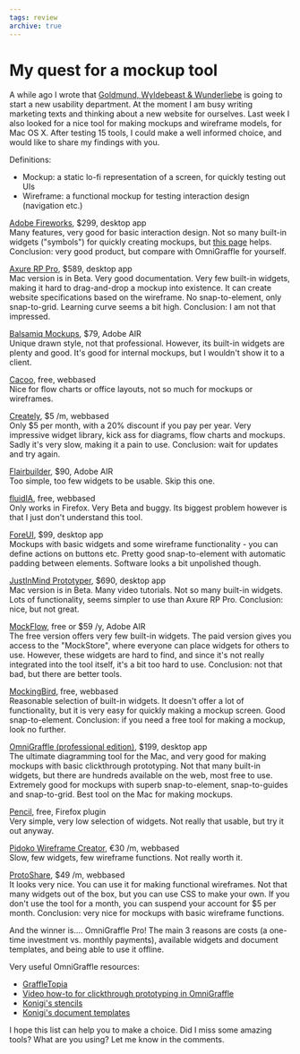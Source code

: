 ```yaml
---
tags: review
archive: true
---
```


# My quest for a mockup tool
A while ago I wrote that [Goldmund, Wyldebeast & Wunderliebe](http://www.gw20e.com) is going to start a new usability department. At the moment I am busy writing marketing texts and thinking about a new website for ourselves. Last week I also looked for a nice tool for making mockups and wireframe models, for Mac OS X. After testing 15 tools, I could make a well informed choice, and would like to share my findings with you.

Definitions:

* Mockup: a static lo-fi representation of a screen, for quickly testing out UIs
* Wireframe: a functional mockup for testing interaction design (navigation etc.)

[Adobe Fireworks](http://www.adobe.com/products/fireworks/), $299, desktop app  
Many features, very good for basic interaction design. Not so many built-in widgets ("symbols") for quickly creating mockups, but [this page](http://developer.yahoo.com/ypatterns/about/stencils/fireworks.html) helps. Conclusion: very good product, but compare with OmniGraffle for yourself.

[Axure RP Pro](http://www.axure.com), $589, desktop app  
Mac version is in Beta. Very good documentation. Very few built-in widgets, making it hard to drag-and-drop a mockup into existence. It can create website specifications based on the wireframe. No snap-to-element, only snap-to-grid. Learning curve seems a bit high. Conclusion: I am not that impressed.

[Balsamiq Mockups](http://www.balsamiq.com/products/mockups), $79, Adobe AIR  
Unique drawn style, not that professional. However, its built-in widgets are plenty and good. It's good for internal mockups, but I wouldn't show it to a client.

[Cacoo](http://cacoo.com/), free, webbased  
Nice for flow charts or office layouts, not so much for mockups or wireframes.

[Creately](http://creately.com/Online-UI-Mockups-and-Wireframes), $5 /m, webbased  
Only $5 per month, with a 20% discount if you pay per year. Very impressive widget library, kick ass for diagrams, flow charts and mockups. Sadly it's very slow, making it a pain to use. Conclusion: wait for updates and try again.

[Flairbuilder](http://www.flairbuilder.com/), $90, Adobe AIR  
Too simple, too few widgets to be usable. Skip this one.

[fluidIA](http://www.fluidia.org/), free, webbased  
Only works in Firefox. Very Beta and buggy. Its biggest problem however is that I just don't understand this tool.

[ForeUI](http://www.foreui.com/), $99, desktop app  
Mockups with basic widgets and some wireframe functionality - you can define actions on buttons etc. Pretty good snap-to-element with automatic padding between elements. Software looks a bit unpolished though.

[JustInMind Prototyper](http://www.justinmind.com/wireframe/justinmind_prototyper), $690, desktop app  
Mac version is in Beta. Many video tutorials. Not so many built-in widgets. Lots of functionality, seems simpler to use than Axure RP Pro. Conclusion: nice, but not great.

[MockFlow](http://www.mockflow.com/), free or $59 /y, Adobe AIR  
The free version offers very few built-in widgets. The paid version gives you access to the "MockStore", where everyone can place widgets for others to use. However, these widgets are hard to find, and since it's not really integrated into the tool itself, it's a bit too hard to use. Conclusion: not that bad, but there are better tools.

[MockingBird](http://gomockingbird.com/), free, webbased  
Reasonable selection of built-in widgets. It doesn't offer a lot of functionality, but it is very easy for quickly making a mockup screen. Good snap-to-element. Conclusion: if you need a free tool for making a mockup, look no further.

[OmniGraffle (professional edition)](http://www.omnigroup.com/applications/OmniGraffle/), $199, desktop app  
The ultimate diagramming tool for the Mac, and very good for making mockups with basic clickthrough prototyping. Not that many built-in widgets, but there are hundreds available on the web,  most free to use. Extremely good for mockups with superb snap-to-element, snap-to-guides and snap-to-grid. Best tool on the Mac for making mockups.

[Pencil](http://www.evolus.vn/Pencil/), free, Firefox plugin  
Very simple, very low selection of widgets. Not really that usable, but try it out anyway.

[Pidoko Wireframe Creator](https://pidoco.com/en/benefits/products/prototype-creator), €30 /m, webbased  
Slow, few widgets, few wireframe functions. Not really worth it.

[ProtoShare](http://www.protoshare.com/), $49 /m, webbased  
It looks very nice. You can use it for making functional wireframes. Not that many widgets out of the box, but you can use CSS to make your own. If you don't use the tool for a month, you can suspend your account for $5 per month. Conclusion: very nice for mockups with basic wireframe functions.

And the winner is.... OmniGraffle Pro! The main 3 reasons are costs (a one-time investment vs. monthly payments), available widgets and document templates, and being able to use it offline.

Very useful OmniGraffle resources:

* [GraffleTopia](http://www.graffletopia.com/)
* [Video how-to for clickthrough prototyping in OmniGraffle](http://urlgreyhot.com/personal/weblog/creating_prototypes_with_omnigraffle)
* [Konigi's stencils](http://konigi.com/tools/omnigraffle-wireframe-stencils)
* [Konigi's document templates](http://konigi.com/tools/omnigraffle-ux-template)

I hope this list can help you to make a choice. Did I miss some amazing tools? What are you using? Let me know in the comments.
